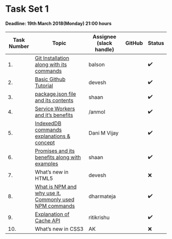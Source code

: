 # Task Set 1

#### Deadline: 19th March 2018(Monday) 21:00 hours

|Task Number|Topic|Assignee (slack handle)|GitHub|Status|
|---|---|---|---|---|
|1.|[Git Installation along with its commands](https://medium.com/beginners-guide-to-mobile-web-development/git-installation-along-with-its-commands-9e6a67238803)|balson||:heavy_check_mark:|
|2.|[Basic Github Tutorial](https://medium.com/beginners-guide-to-mobile-web-development/what-exactly-is-github-anyway-e7d0ef459002)|devesh||:heavy_check_mark:|
|3.|[package.json file and its contents](https://medium.com/beginners-guide-to-mobile-web-development/why-package-json-npm-basics-cab3e8cd150)|shaan||:heavy_check_mark:|
|4.|[Service Workers and it’s benefits](https://medium.com/beginners-guide-to-mobile-web-development/service-worker-79f655b85465)|/anmol||:heavy_check_mark:|
|5.|[IndexedDB commands explanations & concept](https://medium.com/beginners-guide-to-mobile-web-development/taming-indexeddb-1-tbd-96a222512ea1)|Dani M Vijay||:heavy_check_mark:|
|6.|[Promises and its benefits along with examples](https://medium.com/beginners-guide-to-mobile-web-development/javascript-essentials-understanding-promises-200657e11667)|shaan||:heavy_check_mark:|
|7.|What’s new in HTML5|devesh||:x:|
|8.|[What is NPM and why use it. Commonly used NPM commands](https://medium.com/beginners-guide-to-mobile-web-development/introduction-to-npm-and-basic-npm-commands-18aa16f69f6b)|dharmateja||:heavy_check_mark:|
|9.|[Explanation of Cache API](https://medium.com/beginners-guide-to-mobile-web-development/cache-me-if-you-can-7f68788b9da2)|ritikrishu||:heavy_check_mark:|
|10.|What’s new in CSS3|AK||:x:|
